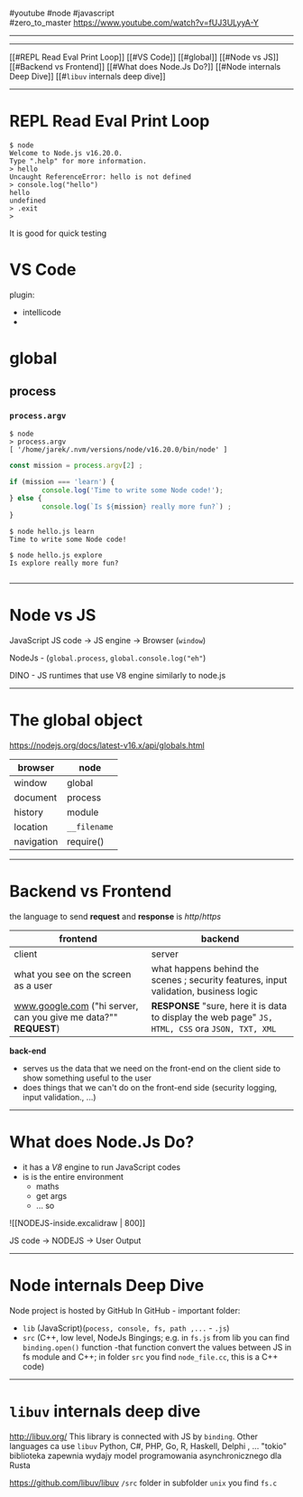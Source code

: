 #youtube  #node #javascript  
#zero_to_master 
https://www.youtube.com/watch?v=fUJ3ULyyA-Y

-----------




------
[[#REPL Read Eval Print Loop]]
[[#VS Code]]
[[#global]]
[[#Node vs JS]]
[[#Backend vs Frontend]]
[[#What does Node.Js Do?]]
[[#Node internals Deep Dive]]
[[#`libuv` internals deep dive]]

---
# REPL Read Eval Print Loop
```node
$ node
Welcome to Node.js v16.20.0.
Type ".help" for more information.
> hello
Uncaught ReferenceError: hello is not defined
> console.log("hello")
hello
undefined
> .exit
> 

```

It is good for quick testing

# VS Code
plugin:
- intellicode
- 

# global
## process
### `process.argv`
```node
$ node
> process.argv
[ '/home/jarek/.nvm/versions/node/v16.20.0/bin/node' ]
```


```js
const mission = process.argv[2] ;

if (mission === 'learn') {
        console.log('Time to write some Node code!');
} else {
        console.log(`Is ${mission} really more fun?`) ;
}
```

```node
$ node hello.js learn
Time to write some Node code!

$ node hello.js explore
Is explore really more fun?


```

------
# Node vs JS
JavaScript
JS code -> JS engine -> Browser (`window`)

NodeJs - (`global.process`, `global.console.log("eh"`)

DINO - JS runtimes that use V8 engine similarly to node.js

------
# The global object
https://nodejs.org/docs/latest-v16.x/api/globals.html

browser | node 
---  | ---
window | global
document | process
history | module
location | `__filename`
navigation | require()


-------
# Backend vs Frontend

the language to send **request** and **response** is *http*/*https*

frontend | backend
-- | --
client  | server
what you see on the screen as a user | what happens behind the scenes ; security features, input validation, business logic
www.google.com ("hi server, can you give me data?"" **REQUEST**) | **RESPONSE** "sure, here it is data to display the web page" `JS, HTML, CSS` ora `JSON, TXT, XML`

**back-end** 
- serves us the data that we need on the front-end  on the client side to show something useful to the user 
- does things that we can't do on the front-end side (security logging, input validation., ...)

--------
# What does Node.Js Do?
- it has a *V8* engine to run JavaScript codes
- is is the entire environment
	- maths
	- get args
	- ...
 so 
 
![[NODEJS-inside.excalidraw | 800]]

JS code -> NODEJS -> User Output

------
# Node internals Deep Dive
Node project is hosted by GitHub
In GitHub - important folder:
- `lib`     (JavaScript)(`pocess, console, fs, path ,...` - `.js`)
- `src`    (C++, low level, NodeJs Bingings; e.g. in `fs.js` from lib you can find `binding.open()` function -that function convert the values between JS in fs  module  and C++; in folder `src` you find `node_file.cc`, this is a C++ code)   

--------
# `libuv` internals deep dive
http://libuv.org/
This library is connected with JS by `binding`. Other languages ca use `libuv`
Python, C#, PHP, Go, R, Haskell, Delphi , ...
"tokio" biblioteka zapewnia wydajy model programowania asynchronicznego dla Rusta

https://github.com/libuv/libuv
`/src` folder in subfolder `unix` you find `fs.c`
































